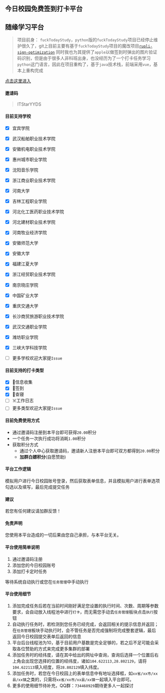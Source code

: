## 今日校园免费签到打卡平台
## 随缘学习平台
> 项目前身： `fuckTodayStudy`，`python`版的`fuckTodayStudy`项目已经停止维护很久了，git上目前主要有基于`fuckTodayStudy`项目的魔改项目[`ruoli-sign-optimization`](https://github.com/IceTiki/ruoli-sign-optimization) 同时我也为其提供了`apple`以做签到时弹出的图片验证码识别，但是由于很多人非科班出身，也没经历为了一个打卡任务学习`python`这门语言，因此在项目重构了，基于`java`技术栈，前端采用`vue`，基本上重构完成

<a href="https://itstar.ruoli.cc">点击这里进入</a>


#### 邀请码


> ITStarYYDS

#### 目前支持学校

- [x] 宜宾学院

- [x] 武汉船舶职业技术学院
- [x] 安徽机电职业技术学院 
- [x] 惠州城市职业学院  
- [x] 沈阳音乐学院 
- [x] 浙江商业职业技术学院 
- [x] 河南大学 
- [x] 吉林工程职业学院  
- [x] 河北化工医药职业技术学院
- [x] 河北建材职业技术学院
- [x] 河南牧业经济学院
- [x] 安徽师范大学
- [x] 安徽大学
- [x] 福建江夏大学
- [x] 浙江经贸职业技术学院
- [x] 南京晓庄学院
- [x] 中国矿业大学
- [x] 重庆交通大学
- [x] 长沙商贸旅游职业技术学院
- [x] 武汉交通职业学院
- [x] 潍坊职业学院
- [x] 三峡大学科技学院
- [ ] 更多学校欢迎大家提`Issue`

#### 目前支持的打卡类型

- [x] 🥪信息收集
- [x] 🍺签到
- [x] 🐔查寝
- [ ] ☠️工作日志
- [ ] 更多类型欢迎大家提`Issue`

#### 目前免费使用方式

- 通过邀请码注册到本平台即可获得`20.00`积分
- 一个任务一次执行成功将消耗`1.00`积分
- 获取积分方式
  - 通过个人中心获取邀请码，邀请新人注册本平台即可双方都得到`20.00`积分
  - <b>加群白嫖积分</b>(自愿赞助)

#### 平台工作逻辑

模拟用户进行今日校园账号登录，然后获取表单信息，并且模拟用户进行表单选项勾选以及填写，最后完成提交任务

#### 建议

若您有任何建议请加群反馈！

#### 免责声明

您使用本平台造成的一切后果由您自己承担，与本平台无关。

#### 平台使用简单说明

1. 通过邀请码注册
2. 添加您的今日校园账号
3. 添加打卡定时任务

等待系统自动执行或您在`任务管理`中手动执行

#### 平台使用细节

1. 添加完成任务后若在当前时间刚好满足您设置的执行时间、次数、周期等参数要求，会自动放入线程池中进行`打卡`，而无需您手动去`任务管理`板块点击`执行`按钮
2. 自动执行任务时，若检测到您任务已经完成，会返回相关的提示信息并返回；在`任务管理`板块手动执行时，会不管任务是否完成强制将完成整套逻辑，最后返回今日校园提交表单后返回的信息
3. 平台后台线程池为10，基于目前用户基数是完全足够的，若之后不足可能会采取各位赞助的方式来完成更多集群的部署
4. 添加任务时的经纬度，请在其中给出的网址中查询，查询后选择一个位置后右上角会出现您选择的位置的经纬度，诸如`104.622113,28.802129`，请将`104.622113`填入经度，将`28.802129`填入纬度。
5. 添加任务时，若您在今日校园上的表单信息中有地址选择框，如`xx省/xx市/xx县/xx镇`之类的，只需将`xx省/xx市/xx县/xx镇`一起填入平台即可。
6. 更多的使用细节待补充，QQ群：`734468929`期待更多人一起探讨
